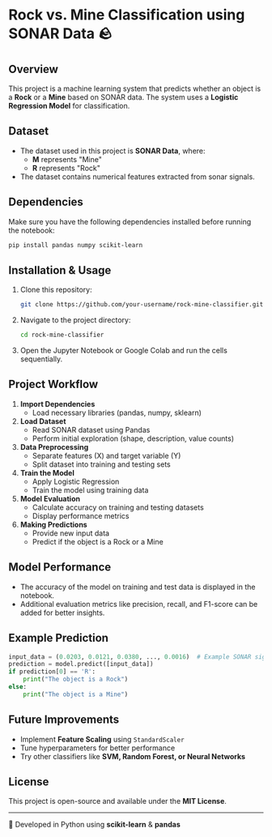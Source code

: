 # Rock vs. Mine Classification using SONAR Data 🪨

## Overview
This project is a machine learning system that predicts whether an object is a **Rock** or a **Mine** based on SONAR data. The system uses a **Logistic Regression Model** for classification.

## Dataset
- The dataset used in this project is **SONAR Data**, where:
  - **M** represents "Mine"
  - **R** represents "Rock"
- The dataset contains numerical features extracted from sonar signals.

## Dependencies
Make sure you have the following dependencies installed before running the notebook:

```bash
pip install pandas numpy scikit-learn
```

## Installation & Usage
1. Clone this repository:
   ```bash
   git clone https://github.com/your-username/rock-mine-classifier.git
   ```
2. Navigate to the project directory:
   ```bash
   cd rock-mine-classifier
   ```
3. Open the Jupyter Notebook or Google Colab and run the cells sequentially.

## Project Workflow
1. **Import Dependencies**
   - Load necessary libraries (pandas, numpy, sklearn)
2. **Load Dataset**
   - Read SONAR dataset using Pandas
   - Perform initial exploration (shape, description, value counts)
3. **Data Preprocessing**
   - Separate features (X) and target variable (Y)
   - Split dataset into training and testing sets
4. **Train the Model**
   - Apply Logistic Regression
   - Train the model using training data
5. **Model Evaluation**
   - Calculate accuracy on training and testing datasets
   - Display performance metrics
6. **Making Predictions**
   - Provide new input data
   - Predict if the object is a Rock or a Mine

## Model Performance
- The accuracy of the model on training and test data is displayed in the notebook.
- Additional evaluation metrics like precision, recall, and F1-score can be added for better insights.

## Example Prediction
```python
input_data = (0.0203, 0.0121, 0.0380, ..., 0.0016)  # Example SONAR signal values
prediction = model.predict([input_data])
if prediction[0] == 'R':
    print("The object is a Rock")
else:
    print("The object is a Mine")
```

## Future Improvements
- Implement **Feature Scaling** using `StandardScaler`
- Tune hyperparameters for better performance
- Try other classifiers like **SVM, Random Forest, or Neural Networks**

## License
This project is open-source and available under the **MIT License**.

---
🚀 Developed in Python using **scikit-learn** & **pandas**

